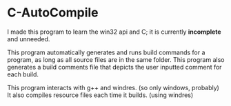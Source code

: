 # C-AutoCompile

I made this program to learn the win32 api and C; it is currently **incomplete** and unneeded.

This program automatically generates and runs build commands for a program, as long as all source files are in the same folder.
This program also generates a build comments file that depicts the user inputted comment for each build.

This program interacts with g++ and windres. (so only windows, probably)
It also compiles resource files each time it builds. (using windres)
